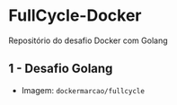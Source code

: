 # FullCycle-Docker
Repositório do desafio Docker com Golang

## 1 - Desafio Golang ##
* Imagem: `dockermarcao/fullcycle`